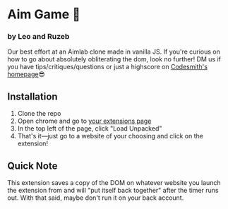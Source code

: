 # Aim Game 🎯

### by Leo and Ruzeb

Our best effort at an Aimlab clone made in vanilla JS.
If you're curious on how to go about absolutely obliterating the dom, look no further!
DM us if you have tips/critiques/questions or just a highscore on [Codesmith's homepage](https://codesmith.io/)😎

## Installation

1. Clone the repo
2. Open chrome and go to [your extensions page](chrome://extensions/)
3. In the top left of the page, click "Load Unpacked"
4. That's it—just go to a website of your choosing and click on the extension!

## Quick Note

This extension saves a copy of the DOM on whatever website you launch the extension from and will "put itself back together" after the timer runs out. With that said, maybe don't run it on your back account.
